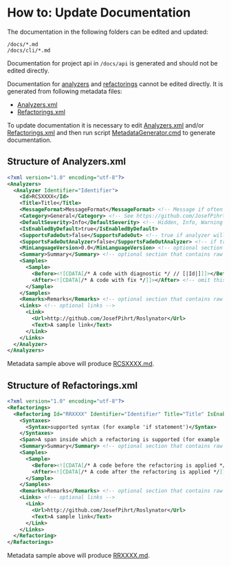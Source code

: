 ﻿
# How to: Update Documentation

The documentation in the following folders can be edited and updated:

```shell
/docs/*.md
/docs/cli/*.md
```

Documentation for project api in `/docs/api` is generated and should not be edited directly.

Documentation for [analyzers](analyzers) and [refactorings](refactorings) cannot be edited directly.
It is generated from following metadata files:

* [Analyzers.xml](../src/Analyzers/Analyzers.xml)
* [Refactorings.xml](../src/Refactorings/Refactorings.xml)

To update documentation it is necessary to edit [Analyzers.xml](../src/Analyzers/Analyzers.xml) and/or [Refactorings.xml](../src/Refactorings/Refactorings.xml) and then run script [MetadataGenerator.cmd](../tools/MetadataGenerator.cmd) to generate documentation.

## Structure of Analyzers.xml

```xml
<?xml version="1.0" encoding="utf-8"?>
<Analyzers>
  <Analyzer Identifier="Identifier">
    <Id>RCSXXXX</Id>
    <Title>Title</Title>
    <MessageFormat>MessageFormat</MessageFormat> <!-- Message if often same as title. -->
    <Category>General</Category> <!-- See https://github.com/JosefPihrt/Roslynator/blob/master/src/Analyzers/DiagnosticCategories.cs -->
    <DefaultSeverity>Info</DefaultSeverity> <!-- Hidden, Info, Warning or Error -->
    <IsEnabledByDefault>true</IsEnabledByDefault>
    <SupportsFadeOut>false</SupportsFadeOut> <!-- true if analyzer will fade some tokens -->
    <SupportsFadeOutAnalyzer>false</SupportsFadeOutAnalyzer> <!-- if true, RCSXXXXFadeOut analyzer will be generated -->
    <MinLanguageVersion>0.0</MinLanguageVersion> <!-- optional section that specified minimal language version -->
    <Summary>Summary</Summary> <!-- optional section that contains raw markdown -->
    <Samples>
      <Sample>
        <Before><![CDATA[/* A code with diagnostic */ // [|Id|]]]></Before>
        <After><![CDATA[/* A code with fix */]]></After> <!-- omit this section if a diagnostic does not have a fix -->
      </Sample>
    </Samples>
    <Remarks>Remarks</Remarks> <!-- optional section that contains raw markdown -->
    <Links> <!-- optional links -->
      <Link>
        <Url>http://github.com/JosefPihrt/Roslynator</Url>
        <Text>A sample link</Text>
      </Link>
    </Links>
  </Analyzer>
</Analyzers>
```

Metadata sample above will produce [RCSXXXX.md](analyzers/RCSXXXX.md).

## Structure of Refactorings.xml

```xml
<?xml version="1.0" encoding="utf-8"?>
<Refactorings>
  <Refactoring Id="RRXXXX" Identifier="Identifier" Title="Title" IsEnabledByDefault="false"> <!-- IsEnabledByDefault="true" can be omitted -->
    <Syntaxes>
      <Syntax>supported syntax (for example 'if statement')</Syntax>
    </Syntaxes>
    <Span>A span inside which a refactoring is supported (for example 'if keyword')</Span>
    <Summary>Summary</Summary> <!-- optional section that contains raw markdown -->
    <Samples>
      <Sample>
        <Before><![CDATA[/* A code before the refactoring is applied */]]></Before>
        <After><![CDATA[/* A code after the refactoring is applied */]]></After>
      </Sample>
    </Samples>
    <Remarks>Remarks</Remarks> <!-- optional section that contains raw markdown -->
    <Links> <!-- optional links -->
      <Link>
        <Url>http://github.com/JosefPihrt/Roslynator</Url>
        <Text>A sample link</Text>
      </Link>
    </Links>
  </Refactoring>
</Refactorings>
```

Metadata sample above will produce [RRXXXX.md](refactorings/RRXXXX.md).
